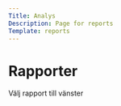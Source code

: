 ```yaml
---
Title: Analys
Description: Page for reports
Template: reports
---
```


Rapporter
==========================
Välj rapport till vänster
<div class="arrow"></div>



<!-- Färger
=======================

I denna rapport kommer jag analysera färger från tre olika webbplatser. Analysen görs med en färgpipett i en webbläsare.

Urval
-----------------------

Jag har valt att undersöka webbplatser från de tre största svenska partierna år 2021 enligt statistiska centralbyråns partisympatiundersökning som gjordes i maj 2021. Partierna är Socialdemokraterna, Moderaterna och Sverigedemokraterna. Valet gjordes då politiska partier ofta vill framföra en viss typ av känsla, till en bred målgrupp, men då partierna skiljer sig åt i politiska frågor är det intressant att se om det märks utifrån webbplatsernas färger.

Metod
-----------------------

Jag använder ColorZilla färgpipett (gratis tillägg i webbläsaren) för att plocka ut webbplatsernas färger. Färgerna kommer redovisas i denna rapport under Resultat. Ett färghjul används för att analysera de olika valen av färgschema.

Resultat
-----------------------

### Socialdemokraterna (S)

![me](%assets_url%/img/S_print.png)

Från förstasidan, https://www.socialdemokraterna.se/, hämtas dessa färger. 
<table style="border-spacing: 4px; border-collapse: separate">
<tr>
<td style="height: 50px; width: 50px; background-color: #ED1B34">
<td style="height: 50px; width: 50px; background-color: #C51025">
<td style="height: 50px; width: 50px; background-color: #F2F2F2">
<td style="height: 50px; width: 50px; background-color: #FFFEFE">
</tr>
</table>

S använder sig av ett monokromt färgschema. S använder två monokroma färger utav rött samt två monokroma färger utav vitt. Färgerna på sidan utgår från partiets logga. Ingen accentfärg används på sidan. 

S använder font-family: "Avenir LT Std", Helvetica, Roboto, Arial, sans-serif på H1-H3 samt brödtext. 

Färgvalet och typografin motsvarar den profil jag anser att webbplatsen vill ha.

### Moderaterna (M)

![me](%assets_url%/img/M_print.png)

Från förstasidan, https://moderaterna.se/, hämtas dessa färger. 
<table style="border-spacing: 4px; border-collapse: separate">
<tr>
<td style="height: 50px; width: 50px; background-color: #000094">
<td style="height: 50px; width: 50px; background-color: #A0D9FF">
<td style="height: 50px; width: 50px; background-color: #019CDB">
<td style="height: 50px; width: 50px; background-color: #666666">
</tr>
</table>

M använder sig av ett monokromt färgschema. M använder fyra monokroma färger utav blått. Färgerna på sidan utgår från partiets logga. Ingen accentfärg används på sidan. 

M använder font-family: "Neue Helvetica W01", sans-serif; på H1-H3 samt brödtext. 

Färgvalet och typografin motsvarar den profil jag anser att webbplatsen vill ha.

### Sverigedemokraterna (SD)

![me](%assets_url%/img/SD_print.png)

Från förstasidan, https://www.sd.se/, hämtas dessa färger. 
<table style="border-spacing: 4px; border-collapse: separate">
<tr>
<td style="height: 50px; width: 50px; background-color: #5DC6F2">
<td style="height: 50px; width: 50px; background-color: #1F135B">
<td style="height: 50px; width: 50px; background-color: #FAFAFA">
<td style="height: 50px; width: 50px; background-color: #FF5C53">
</tr>
</table>

SD använder sig av ett analogt färgschema utifrån färgen blå. En accentfärg, röd/orange gradientfärg, används på H1 rubriker. Större delen av sidan är inte färglagd. 

SD använder font-family: "VAGbold", sans-serif på H1-H3 samt brödtext. 

Färgvalet och typografin motsvarar till stor del den profil jag anser att webbplatsen vill ha. Accentfärgen på webbsidan sticker dock ut och passar inte helt in på profilen.

Analys
-----------------------

Alla webbplatsers färgsättning/färgschema utgår från respektive logotyp. Generellt används väldigt få färger på webbplatserna och de få färger som används är kopplade till logotyperna. SD använder en accentfärg för H1 rubriker, samt vid hovring på navbarrubrikerna för att rikta läsarens blick mot rubrikerna och framhäva budskapet. Ställer man S, M och SD mot varandra är det inte helt oförväntat att just SD använder en accentfärg för att framhäva rubriker då partiets generella profil känns hårdare och mer framfusig än S och Ms partiprofiler. Webbsidornas innehåll står definitivt i fokus och det är tydligt att partierna inte vill jobba med starka färgsättningar då webbsidornas texter är det som ska stå i fokus. 

Referenser
-----------------------

https://www.scb.se/hitta-statistik/statistik-efter-amne/demokrati/partisympatier/partisympatiundersokningen-psu/pong/statistiknyhet/partisympatiundersokningen-maj-2021/

Övrigt
-----------------------

Individuell rapport av Alessio Basile -->